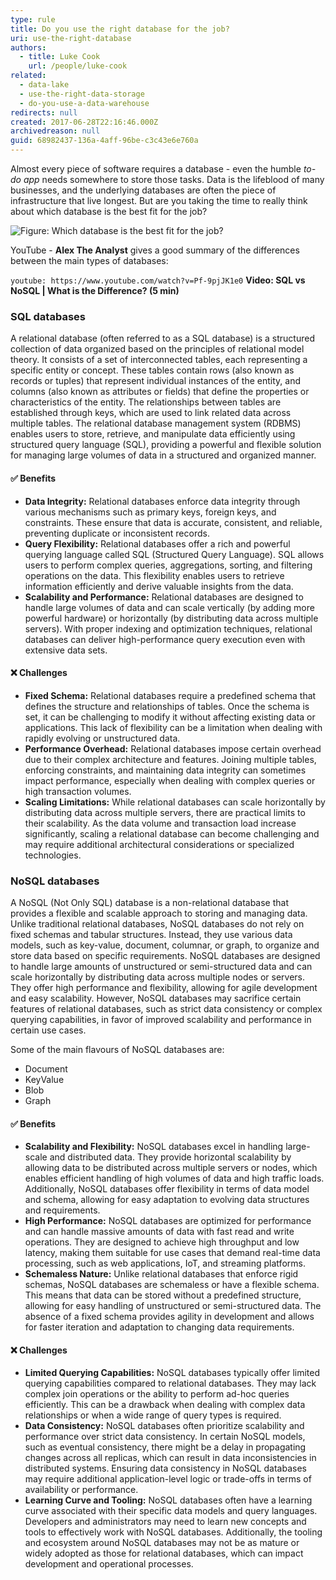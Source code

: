 ```yaml
---
type: rule
title: Do you use the right database for the job?
uri: use-the-right-database
authors:
  - title: Luke Cook
    url: /people/luke-cook
related:
  - data-lake
  - use-the-right-data-storage
  - do-you-use-a-data-warehouse
redirects: null
created: 2017-06-28T22:16:46.000Z
archivedreason: null
guid: 68982437-136a-4aff-96be-c3c43e6e760a
---
```

Almost every piece of software requires a database - even the humble *to-do app* needs somewhere to store those tasks. Data is the lifeblood of many businesses, and the underlying databases are often the piece of infrastructure that live longest. But are you taking the time to really think about which database is the best fit for the job?

<!--endintro-->

![Figure: Which database is the best fit for the job?](right-db.jpg)

YouTube - **Alex The Analyst** gives a good summary of the differences between the main types of databases:

`youtube: https://www.youtube.com/watch?v=Pf-9pjJK1e0`
**Video: SQL vs NoSQL | What is the Difference? (5 min)**

### SQL databases

A relational database (often referred to as a SQL database) is a structured collection of data organized based on the principles of relational model theory. It consists of a set of interconnected tables, each representing a specific entity or concept. These tables contain rows (also known as records or tuples) that represent individual instances of the entity, and columns (also known as attributes or fields) that define the properties or characteristics of the entity. The relationships between tables are established through keys, which are used to link related data across multiple tables. The relational database management system (RDBMS) enables users to store, retrieve, and manipulate data efficiently using structured query language (SQL), providing a powerful and flexible solution for managing large volumes of data in a structured and organized manner.

#### ✅ Benefits

* **Data Integrity:** Relational databases enforce data integrity through various mechanisms such as primary keys, foreign keys, and constraints. These ensure that data is accurate, consistent, and reliable, preventing duplicate or inconsistent records.
* **Query Flexibility:** Relational databases offer a rich and powerful querying language called SQL (Structured Query Language). SQL allows users to perform complex queries, aggregations, sorting, and filtering operations on the data. This flexibility enables users to retrieve information efficiently and derive valuable insights from the data.
* **Scalability and Performance:** Relational databases are designed to handle large volumes of data and can scale vertically (by adding more powerful hardware) or horizontally (by distributing data across multiple servers). With proper indexing and optimization techniques, relational databases can deliver high-performance query execution even with extensive data sets.

#### ❌ Challenges

* **Fixed Schema:** Relational databases require a predefined schema that defines the structure and relationships of tables. Once the schema is set, it can be challenging to modify it without affecting existing data or applications. This lack of flexibility can be a limitation when dealing with rapidly evolving or unstructured data.
* **Performance Overhead:** Relational databases impose certain overhead due to their complex architecture and features. Joining multiple tables, enforcing constraints, and maintaining data integrity can sometimes impact performance, especially when dealing with complex queries or high transaction volumes.
* **Scaling Limitations:** While relational databases can scale horizontally by distributing data across multiple servers, there are practical limits to their scalability. As the data volume and transaction load increase significantly, scaling a relational database can become challenging and may require additional architectural considerations or specialized technologies.

### NoSQL databases

A NoSQL (Not Only SQL) database is a non-relational database that provides a flexible and scalable approach to storing and managing data. Unlike traditional relational databases, NoSQL databases do not rely on fixed schemas and tabular structures. Instead, they use various data models, such as key-value, document, columnar, or graph, to organize and store data based on specific requirements. NoSQL databases are designed to handle large amounts of unstructured or semi-structured data and can scale horizontally by distributing data across multiple nodes or servers. They offer high performance and flexibility, allowing for agile development and easy scalability. However, NoSQL databases may sacrifice certain features of relational databases, such as strict data consistency or complex querying capabilities, in favor of improved scalability and performance in certain use cases.

Some of the main flavours of NoSQL databases are:

* Document
* KeyValue
* Blob
* Graph

#### ✅ Benefits

* **Scalability and Flexibility:** NoSQL databases excel in handling large-scale and distributed data. They provide horizontal scalability by allowing data to be distributed across multiple servers or nodes, which enables efficient handling of high volumes of data and high traffic loads. Additionally, NoSQL databases offer flexibility in terms of data model and schema, allowing for easy adaptation to evolving data structures and requirements.
* **High Performance:** NoSQL databases are optimized for performance and can handle massive amounts of data with fast read and write operations. They are designed to achieve high throughput and low latency, making them suitable for use cases that demand real-time data processing, such as web applications, IoT, and streaming platforms.
* **Schemaless Nature:** Unlike relational databases that enforce rigid schemas, NoSQL databases are schemaless or have a flexible schema. This means that data can be stored without a predefined structure, allowing for easy handling of unstructured or semi-structured data. The absence of a fixed schema provides agility in development and allows for faster iteration and adaptation to changing data requirements.

#### ❌ Challenges

* **Limited Querying Capabilities:** NoSQL databases typically offer limited querying capabilities compared to relational databases. They may lack complex join operations or the ability to perform ad-hoc queries efficiently. This can be a drawback when dealing with complex data relationships or when a wide range of query types is required.
* **Data Consistency:** NoSQL databases often prioritize scalability and performance over strict data consistency. In certain NoSQL models, such as eventual consistency, there might be a delay in propagating changes across all replicas, which can result in data inconsistencies in distributed systems. Ensuring data consistency in NoSQL databases may require additional application-level logic or trade-offs in terms of availability or performance.
* **Learning Curve and Tooling:** NoSQL databases often have a learning curve associated with their specific data models and query languages. Developers and administrators may need to learn new concepts and tools to effectively work with NoSQL databases. Additionally, the tooling and ecosystem around NoSQL databases may not be as mature or widely adopted as those for relational databases, which can impact development and operational processes.

